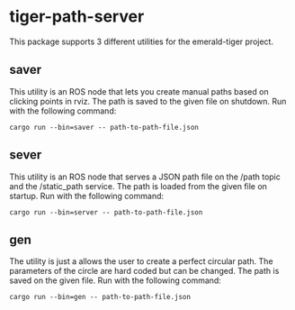 # tiger-path-server

This package supports 3 different utilities for the emerald-tiger project.

## saver
This utility is an ROS node that lets you create manual paths based on clicking points in rviz. The path is saved to the given file on shutdown. Run with the following command:
```
cargo run --bin=saver -- path-to-path-file.json
```

## sever
This utility is an ROS node that serves a JSON path file on the /path topic and the /static_path service. The path is loaded from the given file on startup. Run with the following command:
```
cargo run --bin=server -- path-to-path-file.json
```

## gen
The utility is just a allows the user to create a perfect circular path. The parameters of the circle are hard coded but can be changed. The path is saved on the given file. Run with the following command:
```
cargo run --bin=gen -- path-to-path-file.json
```
